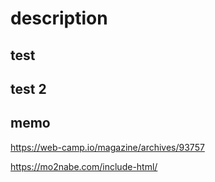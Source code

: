 # description

## test


## test 2


## memo
https://web-camp.io/magazine/archives/93757

https://mo2nabe.com/include-html/


